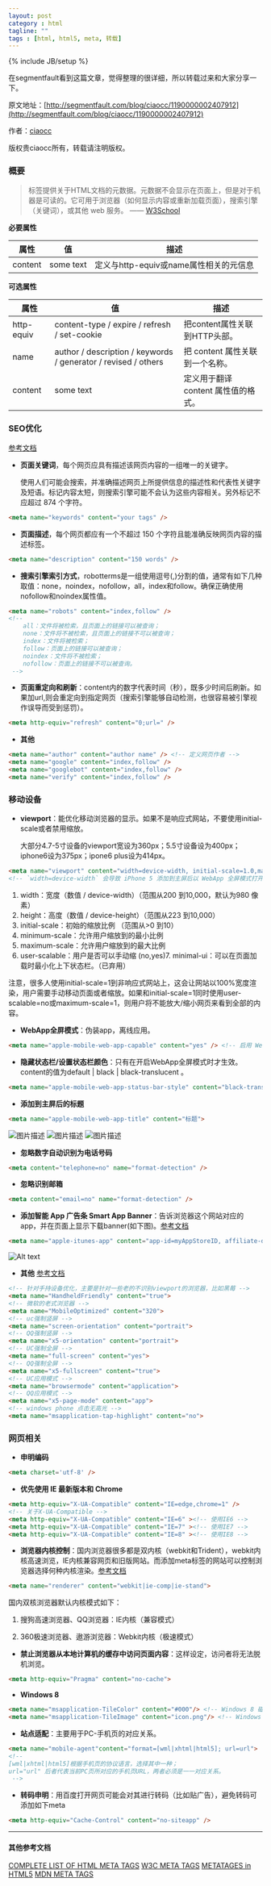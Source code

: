 ```yaml
---
layout: post
category : html
tagline: ""
tags : [html, html5, meta, 转载]
---
```

{% include JB/setup %}


在segmentfault看到这篇文章，觉得整理的很详细，所以转载过来和大家分享一下。

原文地址：[http://segmentfault.com/blog/ciaocc/1190000002407912](http://segmentfault.com/blog/ciaocc/1190000002407912)

作者：[ciaocc](http://segmentfault.com/u/ciaocc)

版权贵ciaocc所有，转载请注明版权。

### 概要

> 标签提供关于HTML文档的元数据。元数据不会显示在页面上，但是对于机器是可读的。它可用于浏览器（如何显示内容或重新加载页面），搜索引擎（关键词），或其他 web 服务。    —— [W3School](http://www.w3school.com.cn)

<!--more-->

**必要属性**

| 属性 | 值 | 描述 |
| ---- | -- | ---- |
| content | some text | 定义与http-equiv或name属性相关的元信息 |

**可选属性**

| 属性 | 值 | 描述 |
| ---- | -- | ---- |
| http-equiv | content-type / expire / refresh / set-cookie | 把content属性关联到HTTP头部。 |
| name | author / description / keywords / generator / revised / others | 把 content 属性关联到一个名称。 |
| content | some text | 定义用于翻译 content 属性值的格式。 |

### SEO优化

[参考文档](http://msdn.microsoft.com/zh-cn/library/ff724016)

*   **页面关键词**，每个网页应具有描述该网页内容的一组唯一的关键字。

    使用人们可能会搜索，并准确描述网页上所提供信息的描述性和代表性关键字及短语。标记内容太短，则搜索引擎可能不会认为这些内容相关。另外标记不应超过 874 个字符。

```html
<meta name="keywords" content="your tags" />
```

*   **页面描述**，每个网页都应有一个不超过 150 个字符且能准确反映网页内容的描述标签。

```html
<meta name="description" content="150 words" />
```

*   **搜索引擎索引方式**，robotterms是一组使用逗号(,)分割的值，通常有如下几种取值：none，noindex，nofollow，all，index和follow。确保正确使用nofollow和noindex属性值。

```html
<meta name="robots" content="index,follow" />
<!--
    all：文件将被检索，且页面上的链接可以被查询；
    none：文件将不被检索，且页面上的链接不可以被查询；
    index：文件将被检索；
    follow：页面上的链接可以被查询；
    noindex：文件将不被检索；
    nofollow：页面上的链接不可以被查询。
 -->
```

*   **页面重定向和刷新**：content内的数字代表时间（秒），既多少时间后刷新。如果加url,则会重定向到指定网页（搜索引擎能够自动检测，也很容易被引擎视作误导而受到惩罚）。

```html
<meta http-equiv="refresh" content="0;url=" />
```

*   **其他**

```html
<meta name="author" content="author name" /> <!-- 定义网页作者 -->
<meta name="google" content="index,follow" />
<meta name="googlebot" content="index,follow" />
<meta name="verify" content="index,follow" />
```

### 移动设备

*   **viewport**：能优化移动浏览器的显示。如果不是响应式网站，不要使用initial-scale或者禁用缩放。

    大部分4.7-5寸设备的viewport宽设为360px；5.5寸设备设为400px；iphone6设为375px；ipone6 plus设为414px。

```html
<meta name="viewport" content="width=device-width, initial-scale=1.0,maximum-scale=1.0, user-scalable=no"/>
<!-- `width=device-width` 会导致 iPhone 5 添加到主屏后以 WebApp 全屏模式打开页面时出现黑边  -->
```

1.  width：宽度（数值 / device-width）（范围从200 到10,000，默认为980 像素）
2.  height：高度（数值 / device-height）（范围从223 到10,000）
3.  initial-scale：初始的缩放比例 （范围从&gt;0 到10）
4.  minimum-scale：允许用户缩放到的最小比例
5.  maximum-scale：允许用户缩放到的最大比例
6.  user-scalable：用户是否可以手动缩 (no,yes)7.  minimal-ui：可以在页面加载时最小化上下状态栏。（已弃用）

注意，很多人使用initial-scale=1到非响应式网站上，这会让网站以100%宽度渲染，用户需要手动移动页面或者缩放。如果和initial-scale=1同时使用user-scalable=no或maximum-scale=1，则用户将不能放大/缩小网页来看到全部的内容。

*   **WebApp全屏模式**：伪装app，离线应用。

```html
<meta name="apple-mobile-web-app-capable" content="yes" /> <!-- 启用 WebApp 全屏模式 -->
```

*   **隐藏状态栏/设置状态栏颜色**：只有在开启WebApp全屏模式时才生效。content的值为default | black | black-translucent 。

```html
<meta name="apple-mobile-web-app-status-bar-style" content="black-translucent" />
```

*   **添加到主屏后的标题**

```html
<meta name="apple-mobile-web-app-title" content="标题">
```

![图片描述](http://segmentfault.com/img/bVkgzS)
![图片描述](http://segmentfault.com/img/bVkgzU)
![图片描述](http://segmentfault.com/img/bVkgzV)

*   **忽略数字自动识别为电话号码**

```html
<meta content="telephone=no" name="format-detection" /> 
```

*   **忽略识别邮箱**

```html
<meta content="email=no" name="format-detection" />
```

*   **添加智能 App 广告条 Smart App Banner**：告诉浏览器这个网站对应的app，并在页面上显示下载banner(如下图)。[参考文档](https://developer.apple.com/library/ios/documentation/AppleApplications/Reference/SafariWebContent/PromotingAppswithAppBanners/PromotingAppswithAppBanners.html)

```html
<meta name="apple-itunes-app" content="app-id=myAppStoreID, affiliate-data=myAffiliateData, app-argument=myURL"> 
```

![Alt text](http://segmentfault.com/img/bVkgzR)

*   **其他** [参考文档](http://fex.baidu.com/blog/2014/10/html-head-tags/?qq-pf-to=pcqq.c2c)

```html
<!-- 针对手持设备优化，主要是针对一些老的不识别viewport的浏览器，比如黑莓 -->
<meta name="HandheldFriendly" content="true">
<!-- 微软的老式浏览器 -->
<meta name="MobileOptimized" content="320">
<!-- uc强制竖屏 -->
<meta name="screen-orientation" content="portrait">
<!-- QQ强制竖屏 -->
<meta name="x5-orientation" content="portrait">
<!-- UC强制全屏 -->
<meta name="full-screen" content="yes">
<!-- QQ强制全屏 -->
<meta name="x5-fullscreen" content="true">
<!-- UC应用模式 -->
<meta name="browsermode" content="application">
<!-- QQ应用模式 -->
<meta name="x5-page-mode" content="app">
<!-- windows phone 点击无高光 -->
<meta name="msapplication-tap-highlight" content="no">
```

### 网页相关

*   **申明编码**

```html
<meta charset='utf-8' />
```

*   **优先使用 IE 最新版本和 Chrome**

```html
<meta http-equiv="X-UA-Compatible" content="IE=edge,chrome=1" />
<!-- 关于X-UA-Compatible -->
<meta http-equiv="X-UA-Compatible" content="IE=6" ><!-- 使用IE6 -->
<meta http-equiv="X-UA-Compatible" content="IE=7" ><!-- 使用IE7 -->
<meta http-equiv="X-UA-Compatible" content="IE=8" ><!-- 使用IE8 -->
```

*   **浏览器内核控制**：国内浏览器很多都是双内核（webkit和Trident），webkit内核高速浏览，IE内核兼容网页和旧版网站。而添加meta标签的网站可以控制浏览器选择何种内核渲染。[参考文档](http://se.360.cn/v6/help/meta.html)

```html
<meta name="renderer" content="webkit|ie-comp|ie-stand">
```

国内双核浏览器默认内核模式如下：

1.  搜狗高速浏览器、QQ浏览器：IE内核（兼容模式）

2. 360极速浏览器、遨游浏览器：Webkit内核（极速模式）

*   **禁止浏览器从本地计算机的缓存中访问页面内容**：这样设定，访问者将无法脱机浏览。

```html
<meta http-equiv="Pragma" content="no-cache">
```

*   **Windows 8**

```html
<meta name="msapplication-TileColor" content="#000"/> <!-- Windows 8 磁贴颜色 -->
<meta name="msapplication-TileImage" content="icon.png"/> <!-- Windows 8 磁贴图标 -->
```

*   **站点适配**：主要用于PC-手机页的对应关系。

```html
<meta name="mobile-agent"content="format=[wml|xhtml|html5]; url=url">
<!--
[wml|xhtml|html5]根据手机页的协议语言，选择其中一种；
url="url" 后者代表当前PC页所对应的手机页URL，两者必须是一一对应关系。
 -->
```

*   **转码申明**：用百度打开网页可能会对其进行转码（比如贴广告），避免转码可添加如下meta

```html
<meta http-equiv="Cache-Control" content="no-siteapp" />
```

* * *

#### 其他参考文档

[COMPLETE LIST OF HTML META TAGS](http://code.lancepollard.com/complete-list-of-html-meta-tags/)
[W3C META TAGS](http://www.w3.org/TR/html5/document-metadata.html#the-meta-element)
[METATAGES in HTML5](http://www.html-5.com/metatags/)
[MDN META TAGS](https://developer.mozilla.org/en-US/docs/Web/HTML/Element/meta)